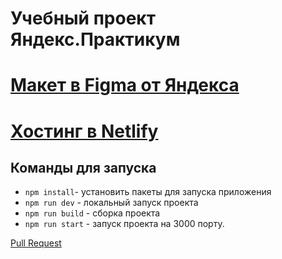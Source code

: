 # Учебный проект Яндекс.Практикум

# [Макет в Figma от Яндекса](https://www.figma.com/file/24EUnEHGEDNLdOcxg7ULwV/Chat?node-id=0%3A1)

# [Хостинг в Netlify](https://trusting-bardeen-263e8a.netlify.app/)

## Команды для запуска
  - `npm install`- установить пакеты для запуска приложения
  - `npm run dev` - локальный запуск проекта
  - `npm run build` - сборка проекта
  - `npm run start` - запуск проекта на 3000 порту.


[Pull Request](https://github.com/Droni90/middle.messenger.praktikum.yandex/pull/1)